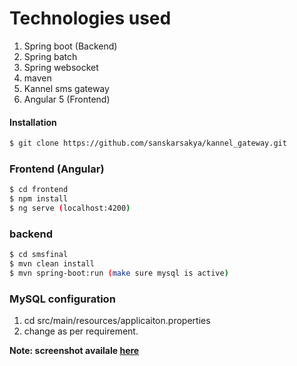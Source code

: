 # Technologies used
1. Spring boot (Backend)
2. Spring batch
3. Spring websocket
4. maven
5. Kannel sms gateway
6. Angular 5 (Frontend)

#### Installation
```sh
$ git clone https://github.com/sanskarsakya/kannel_gateway.git
```
### Frontend (Angular)

```sh
$ cd frontend
$ npm install
$ ng serve (localhost:4200)
```

### backend

```sh
$ cd smsfinal
$ mvn clean install
$ mvn spring-boot:run (make sure mysql is active)
```

### MySQL configuration
1. cd src/main/resources/applicaiton.properties
2. change as per requirement.

**Note: screenshot availale [here](https://github.com/sanskarsakya/kannel_gateway/blob/master/screenshot/Untitled.png)**
